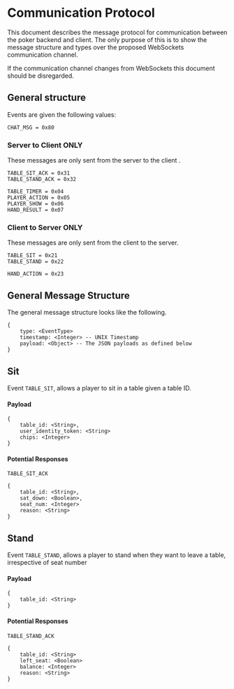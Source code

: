 
#  Communication Protocol

This document describes the message protocol for communication between the poker backend and client. The only purpose of this is to show the message structure and types over the proposed  WebSockets communication channel.
  
  If the communication channel changes from WebSockets this document should be disregarded.

##  General structure

Events are given the following values:
```
CHAT_MSG = 0x80
```

###  Server to Client ONLY
These messages are only sent from the server to the client .
```
TABLE_SIT_ACK = 0x31
TABLE_STAND_ACK = 0x32

TABLE_TIMER = 0x04
PLAYER_ACTION = 0x05
PLAYER_SHOW = 0x06
HAND_RESULT = 0x07
```
###  Client to Server ONLY
These messages are only sent from the client to the server.
```
TABLE_SIT = 0x21
TABLE_STAND = 0x22

HAND_ACTION = 0x23
```

## General Message Structure

The general message structure looks like the following.  

```
{
	type: <EventType>
	timestamp: <Integer> -- UNIX Timestamp
	payload: <Object> -- The JSON payloads as defined below
}
```
  
 
## Sit
Event `TABLE_SIT`, allows a player to sit in a table given a table ID.

#### Payload
```
{
	table_id: <String>,
	user_identity_token: <String>
	chips: <Integer>
}
```

#### Potential Responses
`TABLE_SIT_ACK`
```
{
	table_id: <String>,
	sat_down: <Boolean>,
	seat_num: <Integer>
	reason: <String>
}
```

## Stand
Event `TABLE_STAND`, allows a player to stand when they want to leave a table, irrespective of seat number

#### Payload
```
{
	table_id: <String>
}
```

#### Potential Responses
`TABLE_STAND_ACK`
```
{
	table_id: <String>
	left_seat: <Boolean>
	balance: <Integer>
	reason: <String>
}
```
